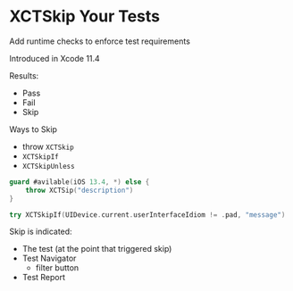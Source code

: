 # XCTSkip Your Tests

Add runtime checks to enforce test requirements

Introduced in Xcode 11.4

Results:
- Pass
- Fail
- Skip

Ways to Skip

- throw `XCTSkip`
- `XCTSkipIf`
- `XCTSkipUnless`

```swift
guard #avilable(iOS 13.4, *) else {
    throw XCTSip("description")
}

try XCTSkipIf(UIDevice.current.userInterfaceIdiom != .pad, "message")
```

Skip is indicated:
- The test (at the point that triggered skip)
- Test Navigator
  - filter button
- Test Report
